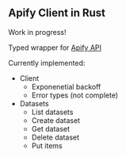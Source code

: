 ## Apify Client in Rust
Work in progress!

Typed wrapper for [Apify API](https://docs.apify.com/api/v2)

Currently implemented:
- Client 
    - Exponenetial backoff
    - Error types (not complete)
- Datasets
    - List datasets
    - Create dataset
    - Get dataset
    - Delete dataset
    - Put items